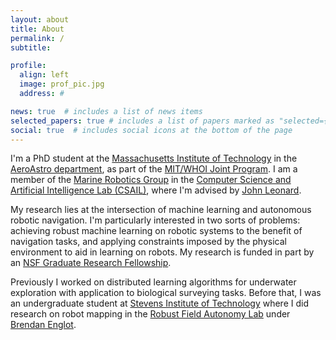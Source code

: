 ```yaml
---
layout: about
title: About
permalink: /
subtitle: 

profile:
  align: left 
  image: prof_pic.jpg
  address: #

news: true  # includes a list of news items
selected_papers: true # includes a list of papers marked as "selected={true}"
social: true  # includes social icons at the bottom of the page
---
```


I'm a PhD student at the <a href="http://www.mit.edu/">Massachusetts Institute
of Technology</a> in the <a href="http://aeroastro.mit.edu/">AeroAstro
department</a>, as part of the <a href="http://mit.whoi.edu/">MIT/WHOI Joint
Program</a>. I am a member of the <a
href="http://marinerobotics.mit.edu/">Marine Robotics Group</a> in the <a
href="http://csail.mit.edu/">Computer Science and Artificial Intelligence Lab
(CSAIL)</a>, where I'm advised by <a
href="https://www.csail.mit.edu/person/john-leonard">John Leonard</a>.


My research lies at the intersection of machine learning and autonomous robotic
navigation. I'm particularly interested in two sorts of problems: achieving
robust machine learning on robotic systems to the benefit of navigation tasks,
and applying constraints imposed by the physical environment to aid in learning
on robots. My research is funded in part by an <a
href="https://www.nsfgrfp.org/">NSF Graduate Research Fellowship</a>.

Previously I worked on distributed learning algorithms for underwater
exploration with application to biological surveying tasks. Before that, I was
an undergraduate student at <a href="http://www.stevens.edu/">Stevens Institute
of Technology</a> where I did research on robot mapping in the <a
href="http://personal.stevens.edu/~benglot/">Robust Field Autonomy Lab</a> under
<a href="https://web.stevens.edu/facultyprofile/?id=2043">Brendan Englot</a>.

